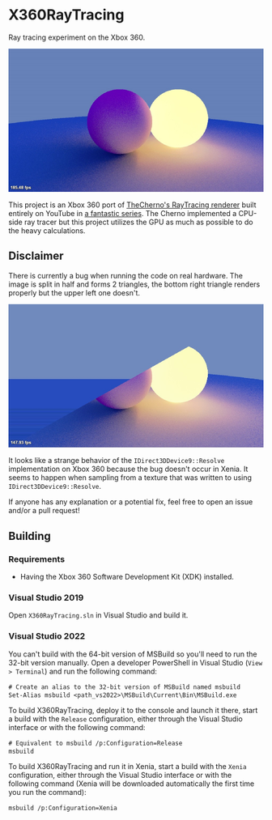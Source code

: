 # X360RayTracing

Ray tracing experiment on the Xbox 360.

![Ray traced spheres](./resources/screenshots/spheres.jpg)

This project is an Xbox 360 port of [TheCherno's RayTracing renderer](https://github.com/TheCherno/RayTracing) built entirely on YouTube in [a fantastic series](https://www.youtube.com/playlist?list=PLlrATfBNZ98edc5GshdBtREv5asFW3yXl).
The Cherno implemented a CPU-side ray tracer but this project utilizes the GPU as much as possible to do the heavy calculations.

## Disclaimer

There is currently a bug when running the code on real hardware. The image is split in half and forms 2 triangles, the bottom right triangle renders properly but the upper left one doesn't.

![Rendering but on real hardware](./resources/screenshots/spheres-bug.jpg)

It looks like a strange behavior of the `IDirect3DDevice9::Resolve` implementation on Xbox 360 because the bug doesn't occur in Xenia. It seems to happen when sampling from a texture that was written to using `IDirect3DDevice9::Resolve`.

If anyone has any explanation or a potential fix, feel free to open an issue and/or a pull request!

## Building

### Requirements

-   Having the Xbox 360 Software Development Kit (XDK) installed.

### Visual Studio 2019

Open `X360RayTracing.sln` in Visual Studio and build it.

### Visual Studio 2022

You can't build with the 64-bit version of MSBuild so you'll need to run the 32-bit version manually. Open a developer PowerShell in Visual Studio (`View > Terminal`) and run the following command:

```PS1
# Create an alias to the 32-bit version of MSBuild named msbuild
Set-Alias msbuild <path_vs2022>\MSBuild\Current\Bin\MSBuild.exe
```

To build X360RayTracing, deploy it to the console and launch it there, start a build with the `Release` configuration, either through the Visual Studio interface or with the following command:

```PS1
# Equivalent to msbuild /p:Configuration=Release
msbuild
```

To build X360RayTracing and run it in Xenia, start a build with the `Xenia` configuration, either through the Visual Studio interface or with the following command (Xenia will be downloaded automatically the first time you run the command):

```PS1
msbuild /p:Configuration=Xenia
```
